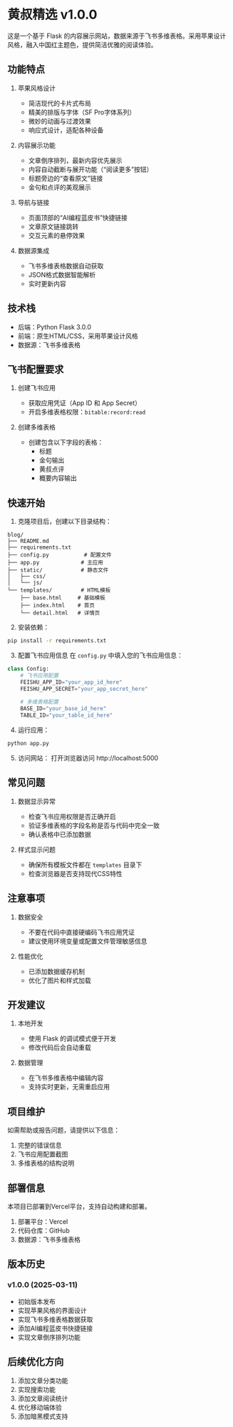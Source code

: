# 黄叔精选 v1.0.0

这是一个基于 Flask 的内容展示网站，数据来源于飞书多维表格。采用苹果设计风格，融入中国红主题色，提供简洁优雅的阅读体验。

## 功能特点

1. 苹果风格设计
   - 简洁现代的卡片式布局
   - 精美的排版与字体（SF Pro字体系列）
   - 微妙的动画与过渡效果
   - 响应式设计，适配各种设备

2. 内容展示功能
   - 文章倒序排列，最新内容优先展示
   - 内容自动截断与展开功能（“阅读更多”按钮）
   - 标题旁边的“查看原文”链接
   - 金句和点评的美观展示
   
3. 导航与链接
   - 页面顶部的“AI编程蓝皮书”快捷链接
   - 文章原文链接跳转
   - 交互元素的悬停效果

4. 数据源集成
   - 飞书多维表格数据自动获取
   - JSON格式数据智能解析
   - 实时更新内容

## 技术栈

- 后端：Python Flask 3.0.0
- 前端：原生HTML/CSS，采用苹果设计风格
- 数据源：飞书多维表格

## 飞书配置要求

1. 创建飞书应用
   - 获取应用凭证（App ID 和 App Secret）
   - 开启多维表格权限：`bitable:record:read`

2. 创建多维表格
   - 创建包含以下字段的表格：
     * 标题
     * 金句输出
     * 黄叔点评
     * 概要内容输出

## 快速开始

1. 克隆项目后，创建以下目录结构：
```
blog/
├── README.md
├── requirements.txt
├── config.py           # 配置文件
├── app.py             # 主应用
├── static/            # 静态文件
│   ├── css/
│   └── js/
└── templates/         # HTML模板
    ├── base.html     # 基础模板
    ├── index.html    # 首页
    └── detail.html   # 详情页
```

2. 安装依赖：
```bash
pip install -r requirements.txt
```

3. 配置飞书应用信息
在 `config.py` 中填入您的飞书应用信息：
```python
class Config:
    # 飞书应用配置
    FEISHU_APP_ID="your_app_id_here"
    FEISHU_APP_SECRET="your_app_secret_here"
    
    # 多维表格配置
    BASE_ID="your_base_id_here"
    TABLE_ID="your_table_id_here"
```

4. 运行应用：
```bash
python app.py
```

5. 访问网站：
打开浏览器访问 http://localhost:5000

## 常见问题

1. 数据显示异常
   - 检查飞书应用权限是否正确开启
   - 验证多维表格的字段名称是否与代码中完全一致
   - 确认表格中已添加数据

2. 样式显示问题
   - 确保所有模板文件都在 `templates` 目录下
   - 检查浏览器是否支持现代CSS特性

## 注意事项

1. 数据安全
   - 不要在代码中直接硬编码飞书应用凭证
   - 建议使用环境变量或配置文件管理敏感信息

2. 性能优化
   - 已添加数据缓存机制
   - 优化了图片和样式加载

## 开发建议

1. 本地开发
   - 使用 Flask 的调试模式便于开发
   - 修改代码后会自动重载

2. 数据管理
   - 在飞书多维表格中编辑内容
   - 支持实时更新，无需重启应用

## 项目维护

如需帮助或报告问题，请提供以下信息：
1. 完整的错误信息
2. 飞书应用配置截图
3. 多维表格的结构说明

## 部署信息

本项目已部署到Vercel平台，支持自动构建和部署。

1. 部署平台：Vercel
2. 代码仓库：GitHub
3. 数据源：飞书多维表格

## 版本历史

### v1.0.0 (2025-03-11)

- 初始版本发布
- 实现苹果风格的界面设计
- 实现飞书多维表格数据获取
- 添加AI编程蓝皮书快捷链接
- 实现文章倒序排列功能

## 后续优化方向

1. 添加文章分类功能
2. 实现搜索功能
3. 添加文章阅读统计
4. 优化移动端体验
5. 添加暗黑模式支持
